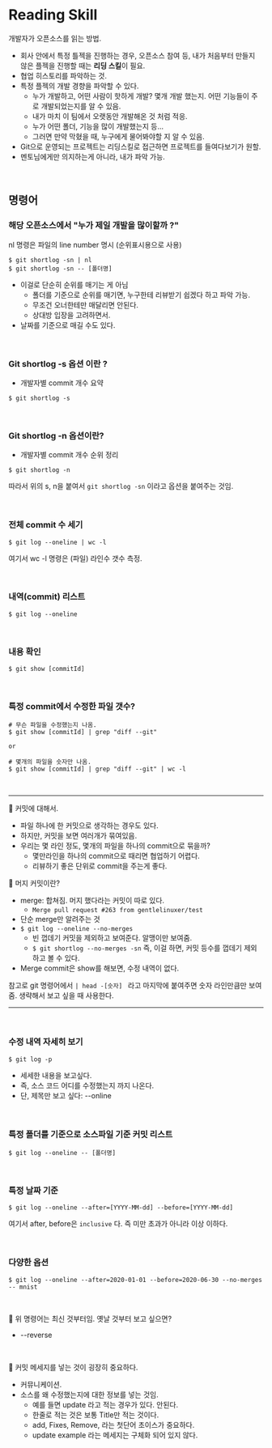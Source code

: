 # Reading Skill

개발자가 오픈소스를 읽는 방법.

- 회사 안에서 특정 틀젝을 진행하는 경우, 오픈소스 참여 등, 내가 처음부터 만들지 않은 플젝을 진행할 때는 **리딩 스킬**이 필요.
- 협업 히스토리를 파악하는 것.
- 특정 플젝의 개발 경향을 파악할 수 있다.
  - 누가 개발하고, 어떤 사람이 핫하게 개발? 몇개 개발 했는지. 어떤 기능들이 주로 개발되었는지를 알 수 있음.
  - 내가 마치 이 팀에서 오랫동안 개발해온 것 처럼 적응.
  - 누가 어떤 폴더, 기능을 많이 개발했는지 등…
  - 그러면 만약 막혔을 때, 누구에게 물어봐야할 지 알 수 있음.
- Git으로 운영되는 프로젝트는 리딩스킬로 접근하면 프로젝트를 들여다보기가 원할.
- 멘토님에게만 의지하는게 아니라, 내가 파악 가능.

<br/>

## 명령어

### 해당 오픈소스에서 "누가 제일 개발을 많이할까 ?"

nl 명령은 파일의 line number 명시 (순위표시용으로 사용)

```shell
$ git shortlog -sn | nl
$ git shortlog -sn -- [폴더명]
```

- 이걸로 단순히 순위를 매기는 게 아님
  - 폴더를 기준으로 순위를 매기면, 누구한테 리뷰받기 쉽겠다 하고 파악 가능.
  - 무조건 오너한테만 매달리면 안된다.
  - 상대방 입장을 고려하면서.
- 날짜를 기준으로 매길 수도 있다.

<br/>

### Git shortlog -s 옵션 이란 ?

- 개발자별 commit 개수 요약

```shell
$ git shortlog -s
```

<br/>

### Git shortlog -n 옵션이란?

- 개발자별 commit 개수 순위 정리

```shell
$ git shortlog -n
```

따라서 위의 s, n을 붙여서 `git shortlog -sn` 이라고 옵션을 붙여주는 것임.

<br/>

### 전체 commit 수 세기

```shell
$ git log --oneline | wc -l
```

여기서 wc -l 명령은 (파일) 라인수 갯수 측정.

<br/>

### 내역(commit) 리스트

```shell
$ git log --oneline
```

<br/>

### 내용 확인

```shell
$ git show [commitId]
```

<br/>

### 특정 commit에서 수정한 파일 갯수?

```shell
# 무슨 파일을 수정했는지 나옴.
$ git show [commitId] | grep "diff --git"

or

# 몇개의 파일을 숫자만 나옴.
$ git show [commitId] | grep "diff --git" | wc -l
```

<br/>

---

📌 커밋에 대해서.

- 파일 하나에 한 커밋으로 생각하는 경우도 있다.
- 하지만, 커밋을 보면 여러개가 묶여있음.
- 우리는 몇 라인 정도, 몇개의 파일을 하나의 commit으로 묶을까?
  - 몇만라인을 하나의 commit으로 때리면 협업하기 어렵다.
  - 리뷰하기 좋은 단위로 commit을 주는게 좋다.

📌 머지 커밋이란?

- merge: 합쳐짐. 머지 했다라는 커밋이 따로 있다.
  - `Merge pull request #263 from gentlelinuxer/test`
- 단순 merge만 알려주는 것
- `$ git log --oneline --no-merges`
  - 빈 껍데기 커밋을 제외하고 보여준다. 알맹이만 보여줌.
  - `$ git shortlog --no-merges -sn` 즉, 이걸 하면, 커밋 등수를 껍데기 제외하고 볼 수 있다.
- Merge commit은 show를 해보면, 수정 내역이 없다.

참고로 git 명령어에서 `| head -[숫자] ` 라고 마지막에 붙여주면 숫자 라인만큼만 보여줌. 생략해서 보고 싶을 때 사용한다.

---

<br/>

### 수정 내역 자세히 보기

```shell
$ git log -p
```

- 세세한 내용을 보고싶다.
- 즉, 소스 코드 어디를 수정했는지 까지 나온다.
- 단, 제목만 보고 싶다: --online

<br/>

### 특정 폴더를 기준으로 소스파일 기준 커밋 리스트

```shell
$ git log --oneline -- [폴더명]
```

<br/>

### 특정 날짜 기준

```
$ git log --oneline --after=[YYYY-MM-dd] --before=[YYYY-MM-dd]
```

여기서 after, before은 `inclusive` 다. 즉 미만 초과가 아니라 이상 이하다.

<br/>

### 다양한 옵션

```shell
$ git log --oneline --after=2020-01-01 --before=2020-06-30 --no-merges -- mnist
```

<br/>

📌 위 명령어는 최신 것부터임. 옛날 것부터 보고 싶으면?

- --reverse

<br/>

📌 커밋 메세지를 넣는 것이 굉장히 중요하다.

- 커뮤니케이션.
- 소스를 왜 수정했는지에 대한 정보를 넣는 것임.
  - 예를 들면 update 라고 적는 경우가 있다. 안된다.
  - 한줄로 적는 것은 보통 Title만 적는 것이다.
  - add, Fixes, Remove, 라는 첫단어 초이스가 중요하다.
  - update example 라는 메세지는 구체화 되어 있지 않다.
